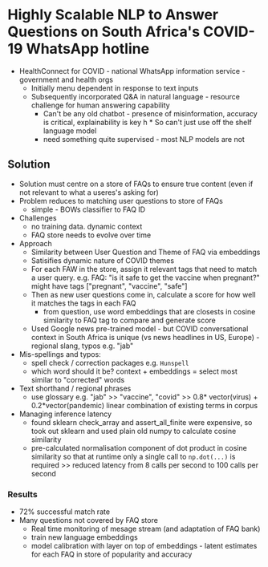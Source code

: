 # Highly Scalable NLP to Answer Questions on South Africa's COVID-19 WhatsApp hotline

* HealthConnect for COVID - national WhatsApp information service - government and health orgs
    * Initially menu dependent in response to text inputs
    * Subsequently incorporated Q&A  in natural language - resource challenge for human answering capability
        * Can't be any old chatbot - presence of misinformation, accuracy is critical, explainability is key
    h    * So can't just use off the shelf language model
        * need something quite supervised - most NLP models are not

## Solution
* Solution must centre on a store of FAQs to ensure true content (even if not relevant to what a useres's asking for)        
* Problem reduces to matching user questions to store of FAQs
    * simple - BOWs classifier to FAQ ID
* Challenges
    * no training data. dynamic context
    * FAQ store needs to evolve over time
* Approach
    * Similarity between User Question and Theme of FAQ via embeddings
    * Satisifies dynamic nature of COVID themes
    * For each FAW in the store, assign it relevant tags that need to match a user query. e.g. FAQ: "is it safe to get the vaccine when pregnant?" might have tags ["pregnant", "vaccine", "safe"]
    * Then as new user questions come in, calculate a score for how well it matches the tags in each FAQ
        * from question, use word embeddings that are closests in cosine similarity to FAQ tag to compare and generate score
    * Used Google news pre-trained model - but COVID conversational context in South Africa is unique (vs news headlines in US, Europe) - regional slang, typos e.g. "jab"
* Mis-spellings and typos:
    * spell check / correction packages e.g. `Hunspell`
    * which word should it be? context + embeddings = select most similar to "corrected" words
* Text shorthand / regional phrases
    * use glossary e.g. "jab" >> "vaccine", "covid" >> 0.8* vector(virus) + 0.2*vector(pandemic) linear combination of existing terms in corpus
* Managing inference latency
    * found sklearn check_array and assert_all_finite were expensive, so took out sklearn and used plain old numpy to calculate cosine similarity
    * pre-calculated normalisation component of dot product in cosine similarity so that at runtime only a single call to `np.dot(...)` is required >> reduced latency from 8 calls per second to 100 calls per second

### Results
* 72% successful match rate
* Many questions not covered by FAQ store
    * Real time monitoring of mesage stream (and adaptation of FAQ bank)
    * train new language embeddings
    * model calibration with layer on top of embeddings - latent estimates for each FAQ in store of popularity and accuracy
